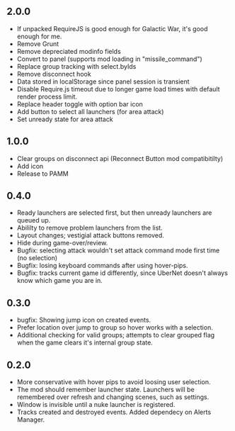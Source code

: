 ## 2.0.0

- If unpacked RequireJS is good enough for Galactic War, it's good enough for me.
- Remove Grunt
- Remove depreciated modinfo fields
- Convert to panel (supports mod loading in "missile_command")
- Replace group tracking with select.byIds
- Remove disconnect hook
- Data stored in localStorage since panel session is transient
- Disable Require.js timeout due to longer game load times with default render process limit.
- Replace header toggle with option bar icon
- Add button to select all launchers (for area attack)
- Set unready state for area attack

## 1.0.0

- Clear groups on disconnect api (Reconnect Button mod compatibitilty)
- Add icon
- Release to PAMM

## 0.4.0

- Ready launchers are selected first, but then unready launchers are queued up.
- Abililty to remove problem launchers from the list.
- Layout changes; vestigial attack buttons removed.
- Hide during game-over/review.
- Bugfix: selecting attack wouldn't set attack command mode first time (no selection)
- Bugfix: losing keyboard commands after using hover-pips.
- Bugfix: tracks current game id differently, since UberNet doesn't always know which game you are in.

## 0.3.0

- bugfix: Showing jump icon on created events.
- Prefer location over jump to group so hover works with a selection.
- Additional checking for valid groups; attempts to clear grouped flag when the game clears it's internal group state.

## 0.2.0

- More conservative with hover pips to avoid loosing user selection.
- The mod should remember launcher state.  Launchers will be remembered over refresh and changing scenes, such as settings.
- Window is invisible until a nuke launcher is registered.
- Tracks created and destroyed events.  Added dependecy on Alerts Manager.
